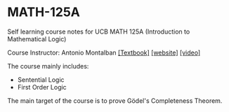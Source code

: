 # MATH-125A

Self learning course notes for UCB MATH 125A (Introduction to Mathematical Logic)

Course Instructor: Antonio Montalban
[[Textbook]](https://www.amazon.com/Mathematical-Introduction-Logic-Herbert-Enderton/dp/0122384520) [[website]](https://math.berkeley.edu/~antonio/math125A/index.html) [[video]](https://www.youtube.com/playlist?list=PLjJhPCaCziSRSUtQiTA_yx5TJ76G_EqUJ) 

The course mainly includes:

- Sentential Logic
- First Order Logic

The main target of the course is to prove Gödel's Completeness Theorem.